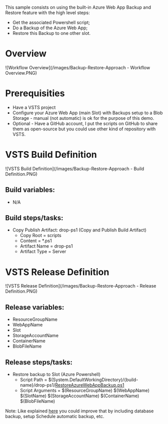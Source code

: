 This sample consists on using the built-in Azure Web App Backup and Restore feature with the high level steps:
  - Get the associated Powershell script;
  - Do a Backup of the Azure Web App;
  - Restore this Backup to one other slot.

# Overview

![Workflow Overview](/images/Backup-Restore-Approach - Workflow Overview.PNG)

# Prerequisities
- Have a VSTS project
- Configure your Azure Web App (main Slot) with Backups setup to a Blob Storage - manual (not automatic) is ok for the purpose of this demo.
- Optional - Have a GitHub account, I put the scripts on GitHub to share them as open-source but you could use other kind of repository with VSTS.

# VSTS Build Definition

![VSTS Build Definition](/images/Backup-Restore-Approach - Build Definition.PNG)

## Build variables:
- N/A

## Build steps/tasks:
- Copy Publish Artifact: drop-ps1 (Copy and Publish Build Artifact)
  - Copy Root = scripts
  - Content = *.ps1
  - Artifact Name = drop-ps1
  - Artifact Type = Server

# VSTS Release Definition

![VSTS Release Definition](/images/Backup-Restore-Approach - Release Definition.PNG)

## Release variables:
- ResourceGroupName
- WebAppName
- Slot
- StorageAccountName
- ContainerName
- BlobFileName

## Release steps/tasks:
- Restore backup to Slot (Azure Powershell)
  - Script Path = $(System.DefaultWorkingDirectory)/{build-name}/drop-ps1/[RestoreAzureWebAppBackup.ps1](/scripts/RestoreAzureWebAppBackup.ps1)
  - Script Arguments = $(ResourceGroupName) $(WebAppName) $(SlotName) $(StorageAccountName) $(ContainerName) $(BlobFileName)

Note: Like explained [here](https://azure.microsoft.com/en-us/documentation/articles/app-service-powershell-backup/) you could improve that by including database backup, setup Schedule automatic backup, etc. 